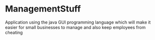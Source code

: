 # ManagementStuff
Application using the java GUI programming language which will make it easier for small businesses to manage and also keep employees from cheating
